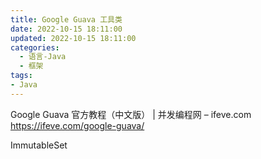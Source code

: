 ```yaml
---
title: Google Guava 工具类
date: 2022-10-15 18:11:00
updated: 2022-10-15 18:11:00
categories:
  - 语言-Java
  - 框架
tags:
- Java
---
```


Google Guava 官方教程（中文版） | 并发编程网 – ifeve.com https://ifeve.com/google-guava/

ImmutableSet
